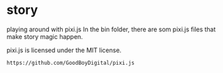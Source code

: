 story
=====

playing around with pixi.js
In the bin folder, there are som pixi.js 
files that make story magic happen.

pixi.js is licensed under the MIT license.  

    https://github.com/GoodBoyDigital/pixi.js


